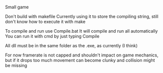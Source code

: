 Small game

Don't build with makefile
    Currently using it to store the compiling string, still don't know how to execute it with make

To compile and run use Compile.bat
    It will compile and run all automatically
    You can run it with cmd by just typing Compile

All dll must be in the same folder as the .exe, as currently (I think)

For now framerate is not capped and shouldn't impact on game mechanics, but if it drops too much movement can become clunky and collision might be missing